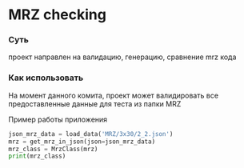 # MRZ checking
### Суть
проект направлен на валидацию, генерацию, сравнение mrz кода

### Как использовать
На момент данного комита, проект может валидировать все предоставленные данные для теста из папки MRZ

Пример работы приложения

```python
json_mrz_data = load_data('MRZ/3x30/2_2.json')
mrz = get_mrz_in_json(json=json_mrz_data)
mrz_class = MrzClass(mrz)
print(mrz_class)
```